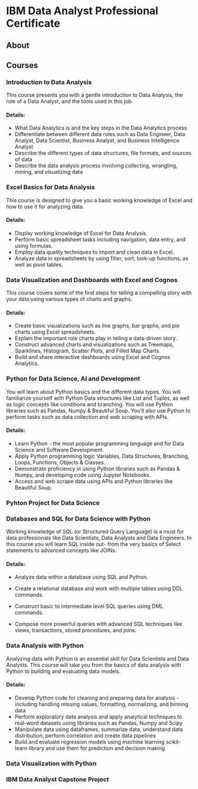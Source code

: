# IBM Data Analyst Professional Certificate

## About 
## Courses
### Introduction to Data Analysis

This course presents you with a gentle introduction to Data Analysis, the role of a Data Analyst, and the tools used in this job.

#### Details:
- What Data Analytics is and the key steps in the Data Analytics process
- Differentiate between different data roles such as Data Engineer, Data Analyst, Data Scientist, Business Analyst, and Business Intelligence Analyst
- Describe the different types of data structures, file formats, and sources of data
- Describe the data analysis process involving collecting, wrangling, mining, and visualizing data

### Excel Basics for Data Analysis

This course is designed to give you a basic working knowledge of Excel and how to use it for analyzing data.

#### Details:

- Display working knowledge of Excel for Data Analysis.
- Perform basic spreadsheet tasks including navigation, data entry, and using formulas.
- Employ data quality techniques to import and clean data in Excel.
- Analyze data in spreadsheets by using filter, sort, look-up functions, as well as pivot tables.


### Data Visualization and Dashboards with Excel and Cognos
This course covers some of the first steps for telling a compelling story with your data using various types of charts and graphs.

#### Details:

- Create basic visualizations such as line graphs, bar graphs, and pie charts using Excel spreadsheets.
- Explain the important role charts play in telling a data-driven story. 
- Construct advanced charts and visualizations such as Treemaps, Sparklines, Histogram, Scatter Plots, and Filled Map Charts.
- Build and share interactive dashboards using Excel and Cognos Analytics.

### Python for Data Science, AI and Development

You will learn about Python basics and the different data types. You will familiarize yourself with Python Data structures like List and Tuples, as well as logic concepts like conditions and branching. You will use Python libraries such as Pandas, Numpy & Beautiful Soup. You’ll also use Python to perform tasks such as data collection and web scraping with APIs.  

#### Details:

- Learn Python - the most popular programming language and for Data Science and Software Development.
- Apply Python programming logic Variables, Data Structures, Branching, Loops, Functions, Objects & Classes.
- Demonstrate proficiency in using Python libraries such as Pandas & Numpy, and developing code using Jupyter Notebooks.
- Access and web scrape data using APIs and Python libraries like Beautiful Soup. 

### Pyhton Project for Data Science 


### Databases and SQL for Data Science with Python

Working knowledge of SQL (or Structured Query Language) is a must for data professionals like Data Scientists, Data Analysts and Data Engineers. In this course you will learn SQL inside out- from the very basics of Select statements to advanced concepts like JOINs.

#### Details:

- Analyze data within a database using SQL and Python.

- Create a relational database and work with multiple tables using DDL commands. 

- Construct basic to intermediate level SQL queries using DML commands. 

- Compose more powerful queries with advanced SQL techniques like views, transactions, stored procedures, and joins. 


### Data Analysis with Python

Analyzing data with Python is an essential skill for Data Scientists and Data Analysts. This course will take you from the basics of data analysis with Python to building and evaluating data models.  

#### Details:

- Develop Python code for cleaning and preparing data for analysis - including handling missing values, formatting, normalizing, and binning data
- Perform exploratory data analysis and apply analytical techniques to real-word datasets using libraries such as Pandas, Numpy and Scipy
- Manipulate data using dataframes, summarize data, understand data distribution, perform correlation and create data pipelines
- Build and evaluate regression models using machine learning scikit-learn library and use them for prediction and decision making

### Data Visualization with Python


### IBM Data Analyst Capstone Project




